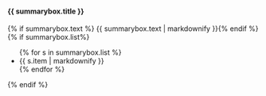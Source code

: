 <style>
  /* markdown is adding p tags into the list -- this makes sure they don't messup the leading */
  .summary-md-fix p { margin: 0; padding: 0;}
</style>

<div class="usa-summary-box" role="region" aria-labelledby="summary-box-key-information" >
<div class="usa-summary-box__body">
<h4 class="usa-summary-box__heading" id="summary-box-key-information">
{{ summarybox.title }}
</h4>
<div class="usa-summary-box__text">
{% if summarybox.text %} {{ summarybox.text | markdownify }}{% endif %}
{% if summarybox.list%}
<ul class="usa-list summary-md-fix">{% for s in summarybox.list %}<li>{{ s.item  | markdownify }} </li>{% endfor %}</ul>
{% endif %}
</div>
</div>
</div>

